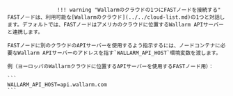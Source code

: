 					!!! warning "Wallarmのクラウドの1つにFASTノードを接続する"
    FASTノードは、利用可能な[Wallarmのクラウド](../../cloud-list.md)の1つと対話します。デフォルトでは、FASTノードはアメリカのクラウドに位置するWallarm APIサーバーと連携します。
    
    FASTノードに別のクラウドのAPIサーバーを使用するよう指示するには、ノードコンテナに必要なWallarm APIサーバーのアドレスを指す`WALLARM_API_HOST`環境変数を渡します。

    例（ヨーロッパのWallarmクラウドに位置するAPIサーバーを使用するFASTノード用）：

    ```
    WALLARM_API_HOST=api.wallarm.com      
    ```